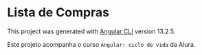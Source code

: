 # Lista de Compras

This project was generated with [Angular CLI](https://github.com/angular/angular-cli) version 13.2.5.

Este projeto acompanha o curso `Angular: ciclo de vida` da Alura.
